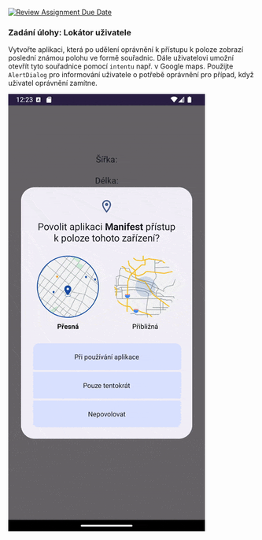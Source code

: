 [![Review Assignment Due Date](https://classroom.github.com/assets/deadline-readme-button-22041afd0340ce965d47ae6ef1cefeee28c7c493a6346c4f15d667ab976d596c.svg)](https://classroom.github.com/a/Av96ECDd)
### Zadání úlohy: Lokátor uživatele

Vytvořte aplikaci, která po udělení oprávnění k přístupu k poloze zobrazí poslední známou polohu ve formě souřadnic. Dále uživatelovi umožní otevřít tyto souřadnice pomocí `intentu` např. v Google maps. Použijte `AlertDialog` pro informování uživatele o potřebě oprávnění pro případ, když uživatel oprávnění zamítne.

![Ukázka aplikace](Screen.gif)
